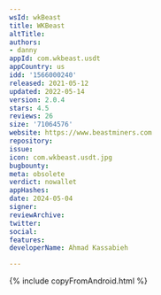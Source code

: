 ```yaml
---
wsId: wkBeast
title: WKBeast
altTitle: 
authors:
- danny
appId: com.wkbeast.usdt
appCountry: us
idd: '1566000240'
released: 2021-05-12
updated: 2022-05-14
version: 2.0.4
stars: 4.5
reviews: 26
size: '71064576'
website: https://www.beastminers.com
repository: 
issue: 
icon: com.wkbeast.usdt.jpg
bugbounty: 
meta: obsolete
verdict: nowallet
appHashes: 
date: 2024-05-04
signer: 
reviewArchive: 
twitter: 
social: 
features: 
developerName: Ahmad Kassabieh

---
```


{% include copyFromAndroid.html %}